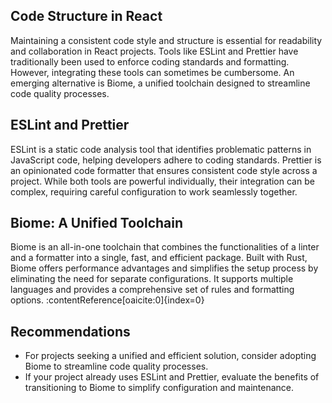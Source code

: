 <article>
  <section>
    <h2>Code Structure in React</h2>
    <p>Maintaining a consistent code style and structure is essential for readability and collaboration in React projects. Tools like ESLint and Prettier have traditionally been used to enforce coding standards and formatting. However, integrating these tools can sometimes be cumbersome. An emerging alternative is Biome, a unified toolchain designed to streamline code quality processes.</p>
  </section>

  <section>
    <h2>ESLint and Prettier</h2>
    <p>ESLint is a static code analysis tool that identifies problematic patterns in JavaScript code, helping developers adhere to coding standards. Prettier is an opinionated code formatter that ensures consistent code style across a project. While both tools are powerful individually, their integration can be complex, requiring careful configuration to work seamlessly together.</p>
  </section>

  <section>
    <h2>Biome: A Unified Toolchain</h2>
    <p>Biome is an all-in-one toolchain that combines the functionalities of a linter and a formatter into a single, fast, and efficient package. Built with Rust, Biome offers performance advantages and simplifies the setup process by eliminating the need for separate configurations. It supports multiple languages and provides a comprehensive set of rules and formatting options. :contentReference[oaicite:0]{index=0}</p>
  </section>

  <section>
    <h2>Recommendations</h2>
    <ul>
      <li>For projects seeking a unified and efficient solution, consider adopting Biome to streamline code quality processes.</li>
      <li>If your project already uses ESLint and Prettier, evaluate the benefits of transitioning to Biome to simplify configuration and maintenance.</li>
    </ul>
  </section>
</article>
